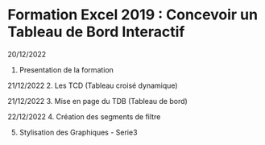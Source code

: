 # **Formation Excel 2019 : Concevoir un Tableau de Bord Interactif**

20/12/2022
1. Presentation de la formation

21/12/2022
2. Les TCD (Tableau croisé dynamique)

21/12/2022
3. Mise en page du TDB (Tableau de bord)

22/12/2022
4. Création des segments de filtre

5. Stylisation des Graphiques - Serie3
